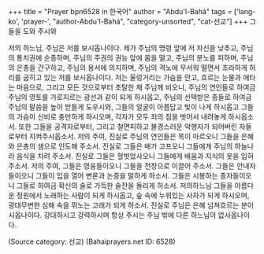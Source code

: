 +++
title = "Prayer bpn6528 in 한국어"
author = "Abdu'l-Bahá"
tags = ['lang-ko', 'prayer-', "author-Abdu'l-Bahá", "category-unsorted", "cat-선교"]
+++
그들을 도와 주시와

저의 하느님, 주님은 저를 보시옵나이다. 제가 주님의 명령 앞에 저 자신을 낮추고, 주님의 통치권에 순종하며, 주님의 주권의 권능 앞에 몸을 떨고, 주님의 분노를 피하며, 주님의 은총을 간구하고, 주님의 용서에 의지하며, 주님의 격노에 무서워 떨면서 초라하게 허리를 굽히고 있는 저를 보시옵나이다. 저는 울렁거리는 가슴을 안고, 흐르는 눈물과 애타는 마음으로, 그리고 모든 것으로부터 초탈한 채 주님께 비오니, 주님의 연인들로 하여금 주님의 영토를 가로지르는 광선과 같이 되게 하시옵고, 주님의 선택받은 종들로 하여금 주님의 말씀을 높이 받들게 도우시와, 그들의 얼굴이 아름답고 빛이 나게 하시옵고 그들의 가슴이 신비로 충만하게 하시오며, 각자가 모두 죄의 짐을 벗어서 내려놓게 하시옵소서. 또한 그들을 공격자로부터, 그리고 철면피하고 불경스러운 악행자가 되어버린 자들로부터 지켜주시옵소서.
저의 주여, 진실로 주님의 연인들은 목이 마르오니 그들을 은혜와 은총의 샘으로 인도해 주소서. 진실로 그들은 배가 고프오니 그들에게 주님의 하늘나라 음식을 차려 주소서. 진실로 그들은 헐벗었사오니 그들에게 배움과 지식의 옷을 입혀주소서. 저의 주여, 그들은 영웅들이오니 그들을 전장으로 이끌어 주소서. 그들은 안내자들이오니 그들이 입을 열어 변론과 논증을 말하게 하소서. 그들은 시봉하는 종자들이오니 그들로 하여금 확신의 술로 가득한 술잔을 돌리게 하소서. 저의하느님 그들을 아름다운 정원에서 노래하는 사람이 되게 하시옵고, 숲 속에 누워있는 사자가 되게 하시오며, 광대무변한 심해 속을 뛰노는 고래가 되게 하소서.
진실로 주님은 은혜 넘쳐흐르는 분이시옵나이다. 강대하시고 강력하시며 항상 주시는 주님 밖에 다른 하느님이 없사옵나이다.

(Source category: 선교)
(Bahaiprayers.net ID: 6528)
